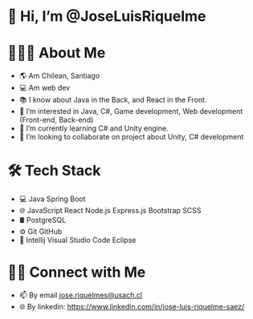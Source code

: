 # 👋 Hi, I’m @JoseLuisRiquelme
# 👨🏻‍💻  About Me
- 🌎 Am Chilean, Santiago
- 💻 Am web dev
- 📚 I know about Java in the Back, and React in the Front.
- 👀 I’m interested in Java, C#, Game development, Web development (Front-end, Back-end)
- 🌱 I’m currently learning C# and Unity engine.
- 💞️ I’m looking to collaborate on project about Unity, C# development

# 🛠  Tech Stack
* 💻   Java Spring Boot 
* 🌐   JavaScript React Node.js Express.js Bootstrap SCSS 
* 🛢   PostgreSQL 
* ⚙️   Git GitHub 
* 🔧   Intellij Visual Studio Code  Eclipse

# 🤝🏻  Connect with Me
- 📫 By email jose.riquelmes@usach.cl
- 🌐 By linkedin: https://www.linkedin.com/in/jose-luis-riquelme-saez/
<!---
JoseLuisRiquelme/JoseLuisRiquelme is a ✨ special ✨ repository because its `README.md` (this file) appears on your GitHub profile.
You can click the Preview link to take a look at your changes.
--->
